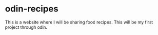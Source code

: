 # odin-recipes
This is a website where I will be sharing food recipes. This will be my first project through odin. 